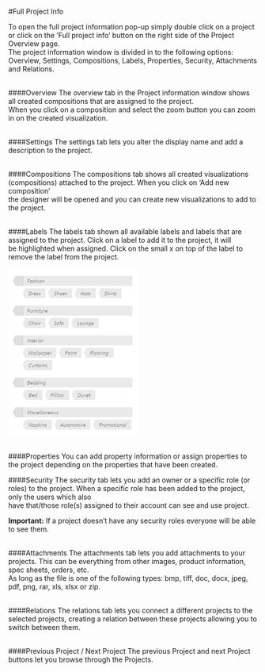#Full Project Info

To open the full project information pop-up simply double click on a project or click on the ‘Full project info’ button on the right side of the Project Overview page.<br/>
The project information window is divided in to the following options: Overview, Settings, Compositions, Labels, Properties, Security, Attachments and Relations.
<br/><br/>

####Overview
The overview tab in the Project information window shows all created compositions that are assigned to the project.<br/>
When you click on a composition and select the zoom button you can zoom in on the created visualization.  
<br/>

####Settings
The settings tab lets you alter the display name and add a description to the project.
<br/><br/>

####Compositions
The compositions tab shows all created visualizations (compositions) attached to the project. When you click on ‘Add new composition’ <br/>
the designer will be opened and you can create new visualizations to add to the project.
<br/><br/>

####Labels
The labels tab shown all available labels and labels that are assigned to the project. Click on a label to add it to the project, it will<br/>
 be highlighted when assigned. Click on the small x on top of the label to remove the label from the project.

![Labels](/Doc/7.Projects/images/Labels.png "Labels")
<br/><br/>

####Properties
You can add property information or assign properties to the project depending on the properties that have been created.
<br/>

####Security
The security tab lets you add an owner or a specific role (or roles) to the project. When a specific role has been added to the project, only the users which also<br/>
have that/those role(s) assigned to their account can see and use project.

<b>Important:</b> If a project doesn’t have any security roles everyone will be able to see them.
<br/><br/>

####Attachments
The attachments tab lets you add attachments to your projects. This can be everything from other images, product information, spec sheets, orders, etc. <br/>
As long as the file is one of the following types: bmp, tiff, doc, docx, jpeg, pdf, png, rar, xls, xlsx or zip.
<br/><br/>

####Relations
The relations tab lets you connect a different projects to the selected projects, creating a relation between these projects allowing you to switch between them.
<br/><br/>

####Previous Project / Next Project
The previous Project and next Project buttons let you browse through the Projects.
